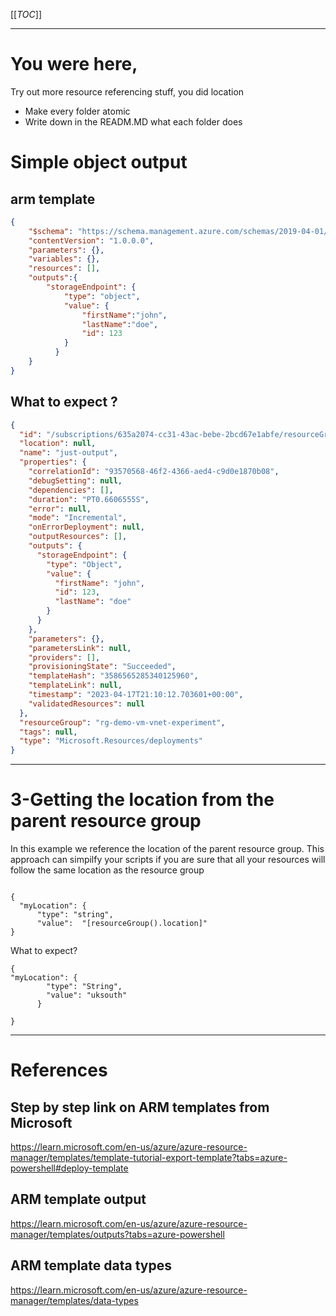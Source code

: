 [[_TOC_]]


---

# You were here,
Try out more resource referencing stuff, you did location

- Make every folder atomic
- Write down in the READM.MD what each folder does


# Simple object output

## arm template
```json
{
    "$schema": "https://schema.management.azure.com/schemas/2019-04-01/deploymentTemplate.json#",
    "contentVersion": "1.0.0.0",
    "parameters": {},
    "variables": {},
    "resources": [],
    "outputs":{
        "storageEndpoint": {
            "type": "object",
            "value": {
                "firstName":"john",
                "lastName":"doe",
                "id": 123
            }
          }
    }
}
```

## What to expect ?
```json
{
  "id": "/subscriptions/635a2074-cc31-43ac-bebe-2bcd67e1abfe/resourceGroups/rg-demo-vm-vnet-experiment/providers/Microsoft.Resources/deployments/just-output",
  "location": null,
  "name": "just-output",
  "properties": {
    "correlationId": "93570568-46f2-4366-aed4-c9d0e1870b08",
    "debugSetting": null,
    "dependencies": [],
    "duration": "PT0.6606555S",
    "error": null,
    "mode": "Incremental",
    "onErrorDeployment": null,
    "outputResources": [],
    "outputs": {
      "storageEndpoint": {
        "type": "Object",
        "value": {
          "firstName": "john",
          "id": 123,
          "lastName": "doe"
        }
      }
    },
    "parameters": {},
    "parametersLink": null,
    "providers": [],
    "provisioningState": "Succeeded",
    "templateHash": "3586565285340125960",
    "templateLink": null,
    "timestamp": "2023-04-17T21:10:12.703601+00:00",
    "validatedResources": null
  },
  "resourceGroup": "rg-demo-vm-vnet-experiment",
  "tags": null,
  "type": "Microsoft.Resources/deployments"
}
```

---

# 3-Getting the location from the parent resource group
In this example we reference the location of the parent resource group. This approach can simpilfy your scripts if you are sure that all your resources will follow the same location as the resource group
```

{
  "myLocation": {
      "type": "string",
      "value":  "[resourceGroup().location]"
}

```

What to expect?

```
{
"myLocation": {
        "type": "String",
        "value": "uksouth"
      }

}
```

---

# References
## Step by step link on ARM templates from Microsoft
https://learn.microsoft.com/en-us/azure/azure-resource-manager/templates/template-tutorial-export-template?tabs=azure-powershell#deploy-template

## ARM template output
https://learn.microsoft.com/en-us/azure/azure-resource-manager/templates/outputs?tabs=azure-powershell

## ARM template data types
https://learn.microsoft.com/en-us/azure/azure-resource-manager/templates/data-types

